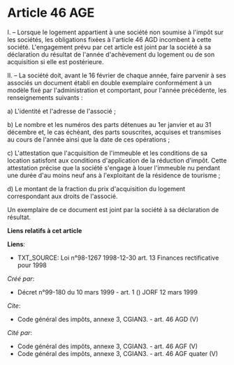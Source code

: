 # Article 46 AGE

I. – Lorsque le logement appartient à une société non soumise à l'impôt sur les sociétés, les obligations fixées à l'article
46 AGD incombent à cette société. L'engagement prévu par cet article est joint par la société à sa déclaration du résultat de
l'année d'achèvement du logement ou de son acquisition si elle est postérieure.

II. – La société doit, avant le 16 février de chaque année, faire parvenir à ses associés un document établi en double
exemplaire conformément à un modèle fixé par l'administration et comportant, pour l'année précédente, les renseignements
suivants :

a) L'identité et l'adresse de l'associé ;

b) Le nombre et les numéros des parts détenues au 1er janvier et au 31 décembre et, le cas échéant, des parts souscrites,
acquises et transmises au cours de l'année ainsi que la date de ces opérations ;

c) L'attestation que l'acquisition de l'immeuble et les conditions de sa location satisfont aux conditions d'application de
la réduction d'impôt. Cette attestation précise que la société s'engage à louer l'immeuble nu pendant une durée d'au moins
neuf ans à l'exploitant de la résidence de tourisme ;

d) Le montant de la fraction du prix d'acquisition du logement correspondant aux droits de l'associé.

Un exemplaire de ce document est joint par la société à sa déclaration de résultat.

**Liens relatifs à cet article**

**Liens**:

  - TXT_SOURCE: Loi n°98-1267 1998-12-30 art. 13 Finances rectificative pour 1998

_Créé par_:

  - Décret n°99-180 du 10 mars 1999 - art. 1 () JORF 12 mars 1999

_Cite_:

  - Code général des impôts, annexe 3, CGIAN3. - art. 46 AGD (V)

_Cité par_:

  - Code général des impôts, annexe 3, CGIAN3. - art. 46 AGF (V)
  - Code général des impôts, annexe 3, CGIAN3. - art. 46 AGF quater (V)
